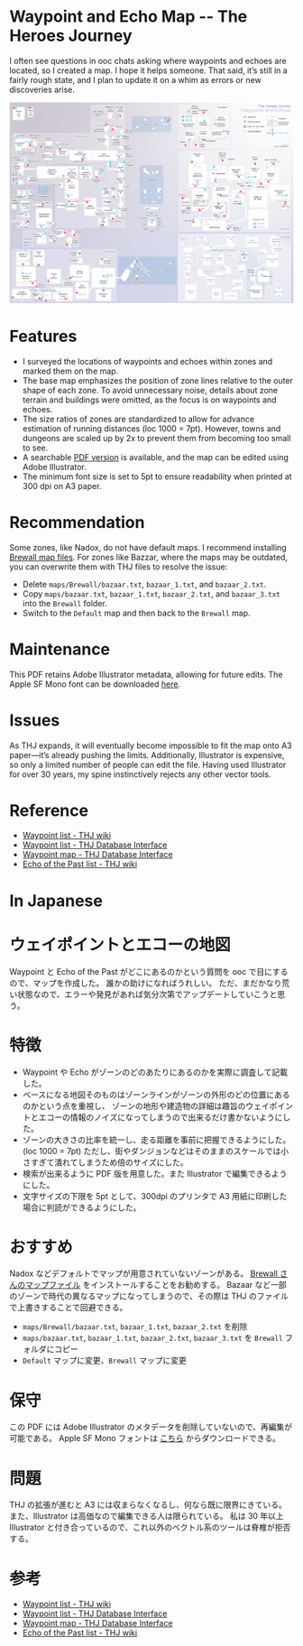 # Waypoint and Echo Map -- The Heroes Journey

I often see questions in ooc chats asking where waypoints and echoes are located, so I created a map.
I hope it helps someone.
That said, it’s still in a fairly rough state, and I plan to update it on a whim as errors or new discoveries arise.

![waypoints](https://github.com/perotan/thj-waypoints/blob/main/thj-waypoints.png)

# Features
- I surveyed the locations of waypoints and echoes within zones and marked them on the map.
- The base map emphasizes the position of zone lines relative to the outer shape of each zone.
To avoid unnecessary noise, details about zone terrain and buildings were omitted, as the focus is on waypoints and echoes.
- The size ratios of zones are standardized to allow for advance estimation of running distances (loc 1000 = 7pt).
However, towns and dungeons are scaled up by 2x to prevent them from becoming too small to see.
- A searchable [PDF version](https://github.com/perotan/thj-waypoints/blob/main/thj-waypoints.pdf) is available,
and the map can be edited using Adobe Illustrator.
- The minimum font size is set to 5pt to ensure readability when printed at 300 dpi on A3 paper.

# Recommendation
Some zones, like Nadox, do not have default maps.
I recommend installing [Brewall map files](https://www.eqmaps.info/eq-map-files/).
For zones like Bazzar, where the maps may be outdated, you can overwrite them with THJ files to resolve the issue:

- Delete `maps/Brewall/bazaar.txt`, `bazaar_1.txt`, and `bazaar_2.txt`.
- Copy `maps/bazaar.txt`, `bazaar_1.txt`, `bazaar_2.txt`, and `bazaar_3.txt` into the `Brewall` folder.
- Switch to the `Default` map and then back to the `Brewall` map.

# Maintenance
This PDF retains Adobe Illustrator metadata, allowing for future edits.
The Apple SF Mono font can be downloaded [here](https://developer.apple.com/fonts/).

# Issues
As THJ expands, it will eventually become impossible to fit the map onto A3 paper—it’s already pushing the limits.
Additionally, Illustrator is expensive, so only a limited number of people can edit the file.
Having used Illustrator for over 30 years, my spine instinctively rejects any other vector tools.

# Reference
- [Waypoint list - THJ wiki](https://thj-wiki.web.app/exploration-and-combat/teleport/)
- [Waypoint list - THJ Database Interface](https://www.thjdi.cc/waypoints)
- [Waypoint map - THJ Database Interface](https://www.thjdi.cc/zones)
- [Echo of the Past list - THJ wiki](https://thj-wiki.web.app/exploration-and-combat/echo-of-the-past/)


# In Japanese
# ウェイポイントとエコーの地図

Waypoint と Echo of the Past がどこにあるのかという質問を ooc で目にするので、マップを作成した。
誰かの助けになればうれしい。
ただ、まだかなり荒い状態なので、エラーや発見があれば気分次第でアップデートしていこうと思う。

# 特徴
- Waypoint や Echo がゾーンのどのあたりにあるのかを実際に調査して記載した。
- ベースになる地図そのものはゾーンラインがゾーンの外形のどの位置にあるのかという点を重視し、
ゾーンの地形や建造物の詳細は趣旨のウェイポイントとエコーの情報のノイズになってしまうので出来るだけ書かないようにした。
- ゾーンの大きさの比率を統一し、走る距離を事前に把握できるようにした。(loc 1000 = 7pt)
ただし、街やダンジョンなどはそのままのスケールでは小さすぎて潰れてしまうため倍のサイズにした。
- 検索が出来るように PDF 版を用意した。また Illustrator で編集できるようにした。
- 文字サイズの下限を 5pt として、300dpi のプリンタで A3 用紙に印刷した場合に判読ができるようにした。

# おすすめ
Nadox などデフォルトでマップが用意されていないゾーンがある。
[Brewall さんのマップファイル](https://www.eqmaps.info/eq-map-files/) をインストールすることをお勧めする。
Bazaar など一部のゾーンで時代の異なるマップになってしまうので、その際は THJ のファイルで上書きすることで回避できる。
- `maps/Brewall/bazaar.txt`, `bazaar_1.txt`, `bazaar_2.txt` を削除
- `maps/bazaar.txt`, `bazaar_1.txt`, `bazaar_2.txt`, `bazaar_3.txt` を `Brewall` フォルダにコピー
- `Default` マップに変更、`Brewall` マップに変更

# 保守
この PDF には Adobe Illustrator のメタデータを削除していないので、再編集が可能である。
Apple SF Mono フォントは [こちら](https://developer.apple.com/fonts/) からダウンロードできる。

# 問題
THJ の拡張が進むと A3 には収まらなくなるし、何なら既に限界にきている。
また、Illustrator は高価なので編集できる人は限られている。
私は 30 年以上 Illustrator と付き合っているので、これ以外のベクトル系のツールは脊椎が拒否する。

# 参考
- [Waypoint list - THJ wiki](https://thj-wiki.web.app/exploration-and-combat/teleport/)
- [Waypoint list - THJ Database Interface](https://www.thjdi.cc/waypoints)
- [Waypoint map - THJ Database Interface](https://www.thjdi.cc/zones)
- [Echo of the Past list - THJ wiki](https://thj-wiki.web.app/exploration-and-combat/echo-of-the-past/)
